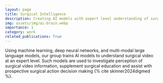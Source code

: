 ```yaml
---
layout: page
title: Surgical Intelligence
description: Creating AI models with expert level understanding of surgery.
img: assets/img/ai-brain.webp
importance: 1
category: work
related_publications: True
---
```


Using machine learning, deep neural networks, and multi-modal large language models, our group trains AI models to understand surgical video at an expert level.
Such models are used to investigate perception of surgical video information, supplement surgical education and assist with prospective surgical action decision making {% cite skinner2024digmed %}.


